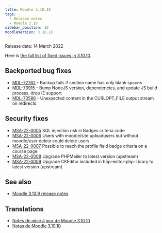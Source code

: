 ```yaml
---
title: Moodle 3.10.10
tags:
  - Release notes
  - Moodle 3.10
sidebar_position: 10
moodleVersion: 3.10.10
---
```


Release date: 14 March 2022

Here is [the full list of fixed issues in 3.10.10](https://tracker.moodle.org/secure/IssueNavigator!executeAdvanced.jspa?jqlQuery=project+%3D+mdl+AND+resolution+%3D+fixed+AND+fixVersion+in+%28%223.10.10%22%29+ORDER+BY+priority+DESC&runQuery=true&clear=true).

## Backported bug fixes

- [MDL-72762](https://tracker.moodle.org/browse/MDL-72762) - Backup fails if section name has only blank spaces
- [MDL-73915](https://tracker.moodle.org/browse/MDL-73915) - Bump NodeJS version, dependencies, and update JS build process, drop IE support
- [MDL-73588](https://tracker.moodle.org/browse/MDL-73588) - Unexpected content in the CURLOPT_FILE output stream on redirects

## Security fixes

- [MSA-22-0005](https://moodle.org/mod/forum/discuss.php?d=432947) SQL injection risk in Badges criteria code
- [MSA-22-0006](https://moodle.org/mod/forum/discuss.php?d=432948) Users with moodle/site:uploadusers but without moodle/user:delete could delete users
- [MSA-22-0007](https://moodle.org/mod/forum/discuss.php?d=432949) Possible to reach the profile field badge criteria on a course page
- [MSA-22-0008](https://moodle.org/mod/forum/discuss.php?d=432950) Upgrade PHPMailer to latest version (upstream)
- [MSA-22-0009](https://moodle.org/mod/forum/discuss.php?d=432951) Upgrade CKEditor included in h5p-editor-php-library to latest version (upstream)

## See also

- [Moodle 3.10.9 release notes](/general/releases/3.10/3.10.9)

## Translations

- [Notes de mise à jour de Moodle 3.10.10](https://docs.moodle.org/fr/Notes_de_mise_à_jour_de_Moodle_3.10.10)
- [Notas de Moodle 3.10.10](https://docs.moodle.org/es/Notas_de_Moodle_3.10.10)

